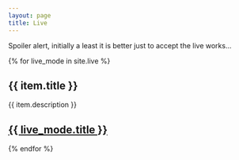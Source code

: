 ```yaml
---
layout: page
title: Live
---
```

Spoiler alert, initially a least it is better just to accept the live works...

{% for live_mode in site.live %}
  <h2>{{ item.title }}</h2>
  <p>{{ item.description }}
  <p><h2><a href="{{ live_mode.url | prepend: site.github.url }}">{{ live_mode.title }}</a></h2>
{% endfor %}
